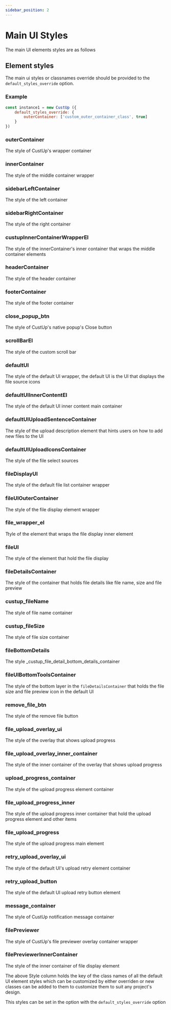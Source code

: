 ```yaml
---
sidebar_position: 2
---
```


# Main UI Styles

The main UI elements styles are as follows

## Element styles

The main ui styles or classnames override should be provided to the `default_styles_override` option.

### Example

```js
const instance1 = new CustUp ({
    default_styles_override: {
        outerContainer: ['custom_outer_container_class', true]
    }
})
```

### outerContainer

The style of CustUp's wrapper container

### innerContainer

The style of the middle container wrapper

### sidebarLeftContainer

The style of the left container

### sidebarRightContainer

The style of the right container

### custupInnerContainerWrapperEl

The style of the  innerContainer's inner container that wraps the middle container elements

### headerContainer

The style of the header container

### footerContainer

The style of the footer container

### close_popup_btn

The style of CustUp's native popup's Close button

### scrollBarEl

The style of the custom scroll bar

### defaultUI

The style of the default UI wrapper, the default UI is the UI that displays the file source icons

### defaultUIInnerContentEl

The style of the default UI inner content main container

### defaultUIUploadSentenceContainer

The style of the upload description element that hints users on how to add new files to the UI

### defaultUIUploadIconsContainer

The style of the file select sources

### fileDisplayUI

The style of the default file list container wrapper

### fileUIOuterContainer

The style of the file display element wrapper

### file_wrapper_el

Ttyle of the element that wraps the file display inner element

### fileUI

The style of the element that hold the file display

### fileDetailsContainer

The style of the container that holds file details like file name, size and file preview

### custup_fileName

The style of file name container

### custup_fileSize

The style of file size container

### fileBottomDetails

The style  _custup_file_detail_bottom_details_container

### fileUIBottomToolsContainer

The style of the bottom layer in the `fileDetailsContainer` that holds the file size and file preview icon in the default UI

### remove_file_btn

The style of the remove file button

### file_upload_overlay_ui

The style of the overlay that shows upload progress

### file_upload_overlay_inner_container

The style of the inner container of the overlay that shows upload progress

### upload_progress_container

The style of the upload progress element container

### file_upload_progress_inner

The style of the upload progress inner container that hold the upload progress element and other items

### file_upload_progress

The style of the upload progress main element

### retry_upload_overlay_ui

The style of the default UI's upload retry element container

### retry_upload_button

The style of the default UI upload retry button element

### message_container

The style of CustUp notification message container

### filePreviewer

The style of CustUp's file previewer overlay container wrapper

### filePreviewerInnerContainer

The style of the inner container of file display element

The above Style column holds the key of the class names of all the default UI element styles which can be customized by either overriden or new classes can be added to them to customize them to suit any project's design.  
  
This styles can be set in the option with the `default_styles_override` option  

